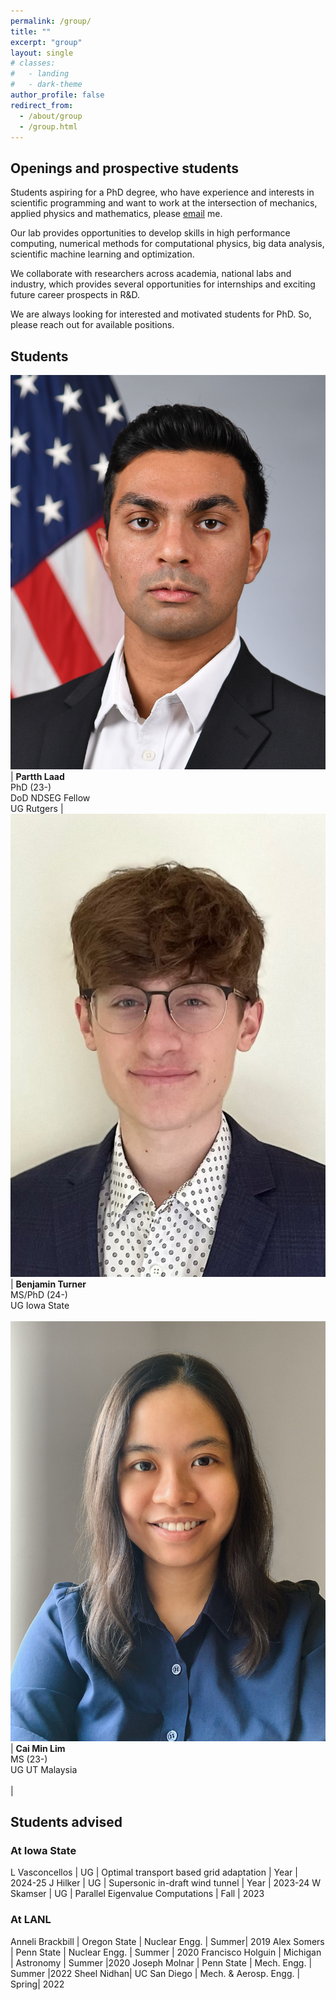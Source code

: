 ```yaml
---
permalink: /group/
title: ""
excerpt: "group"
layout: single
# classes:
#   - landing
#   - dark-theme
author_profile: false
redirect_from: 
  - /about/group
  - /group.html
---
```


## Openings and prospective students 

Students aspiring for a PhD degree, who have experience and interests in scientific programming and want to work 
at the intersection of mechanics, applied physics and mathematics, please [email](mailto:sidgs@iastate.edu) me.

Our lab provides opportunities to develop skills in high performance computing, numerical methods for computational physics,
big data analysis, scientific machine learning and optimization. 

We collaborate with researchers across academia, national labs and industry, which provides
several opportunities for internships and exciting future career prospects in R&D.

We are always looking for interested and motivated students for PhD. So, please reach out for available positions. 
<!-- We currently have openings for interested graduate and undergraduate students.  
Please see our [Recruitment Flyer](../files/flyer.pdf). -->


## Students



<div class="grad"></div>

![gradim](./../images/laad.jpg)  | **Partth Laad** <br> PhD (23-)  <br> DoD NDSEG Fellow <br>  UG Rutgers |![gradim](./../images/ben.jpeg)  | **Benjamin Turner**  <br> MS/PhD (24-) <br>  UG Iowa State <br> <br> 
![gradim](./../images/lim.jpeg)  | **Cai Min Lim** <br> MS (23-) <br> UG UT Malaysia <br> <br> |



<!-- ## Undergraduate students
![gradim](../images/hilker.png)  | **John Hilker** <br> BS <br> CoE Boeing Research Fellow <br> UG Iowa State 
<div class="grad"></div>

![gradim](../images/einstein.jpg)  | Placeholder  |![gradim](../images/einstein.jpg)  | Placeholder  -->


## Students advised

### At Iowa State

L Vasconcellos  | UG | Optimal transport based grid adaptation  | Year | 2024-25
J Hilker  | UG | Supersonic in-draft wind tunnel  | Year | 2023-24
W Skamser | UG | Parallel Eigenvalue Computations | Fall | 2023  


### At LANL 

Anneli Brackbill |  Oregon State | Nuclear Engg. | Summer| 2019
Alex Somers |  Penn State  | Nuclear Engg. | Summer | 2020
Francisco Holguin  | Michigan  | Astronomy | Summer |2020
Joseph Molnar | Penn State | Mech. Engg. |  Summer |2022
Sheel Nidhan| UC San Diego | Mech. & Aerosp. Engg. |  Spring| 2022

<!-- 
{: .grad_table } -->



